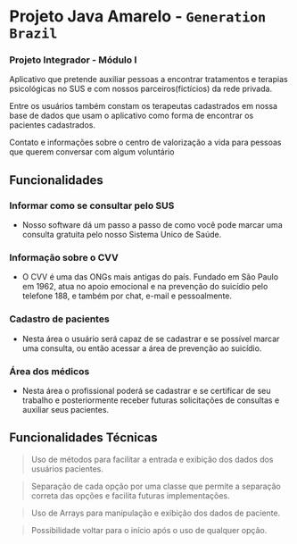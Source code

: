 # Projeto Java Amarelo - ```Generation Brazil```
### Projeto Integrador - Módulo I

Aplicativo que pretende auxiliar pessoas a encontrar tratamentos 
e terapias psicológicas no SUS e com nossos parceiros(fictícios) da rede privada. <br>

Entre os usuários também constam os terapeutas cadastrados em nossa base de dados
que usam o aplicativo como forma de encontrar os pacientes cadastrados.<br>

Contato e informações sobre o centro de valorização a vida para pessoas que querem conversar com algum voluntário 

## Funcionalidades

### Informar como se consultar pelo SUS
- Nosso software dá um passo a passo de como você pode marcar uma consulta gratuita pelo nosso Sistema Unico de Saúde.

### Informação sobre o CVV
- O CVV é uma das ONGs mais antigas do país. Fundado em São Paulo em 1962, atua no apoio emocional e na prevenção do suicídio pelo telefone 188, e também por chat, e-mail e pessoalmente.

### Cadastro de pacientes
- Nesta área o usuário será capaz de se cadastrar e se possível marcar uma consulta, ou então acessar a área de prevenção ao suicídio.

### Área dos médicos
- Nesta área o profissional poderá se cadastrar e se certificar de seu trabalho e posteriormente receber futuras solicitações de consultas e auxiliar seus pacientes.


## Funcionalidades Técnicas

> Uso de métodos para facilitar a entrada e exibição dos dados dos usuários pacientes.

> Separação de cada opção por uma classe que permite a separação correta das opções e facilita futuras implementações.

> Uso de Arrays para manipulação e exibição dos dados de paciente.

> Possibilidade voltar para o início após o uso de qualquer opção.

